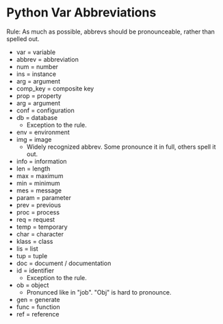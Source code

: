Python Var Abbreviations
========================

Rule: As much as possible, abbrevs should be pronounceable, rather than spelled out.

- var = variable
- abbrev = abbreviation
- num = number
- ins = instance
- arg = argument
- comp_key = composite key
- prop = property
- arg = argument
- conf = configuration
- db = database
    - Exception to the rule.
- env = environment
- img = image
    - Widely recognized abbrev. Some pronounce it in full, others spell it out.
- info = information
- len = length
- max = maximum
- min = minimum
- mes = message
- param = parameter
- prev = previous
- proc = process
- req = request
- temp = temporary
- char = character
- klass = class
- lis = list
- tup = tuple
- doc = document / documentation
- id = identifier
    - Exception to the rule.
- ob = object
    - Pronunced like in "job". "Obj" is hard to pronounce.
- gen = generate
- func = function
- ref = reference
